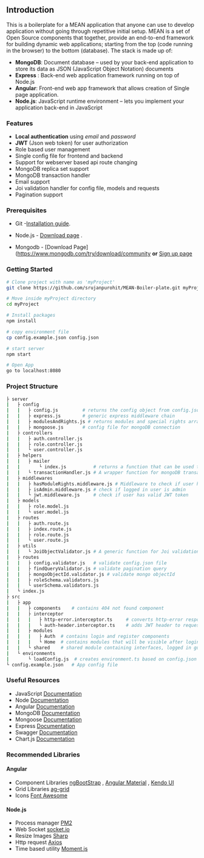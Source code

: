 ## Introduction

This is a boilerplate for a MEAN application that anyone can use to develop
application without going through repetitive initial setup. MEAN is a set of
Open Source components that together, provide an end-to-end framework for
building dynamic web applications; starting from the top (code running in the
browser) to the bottom (database). The stack is made up of:

- **MongoDB**: Document database – used by your back-end application to store
  its data as JSON (JavaScript Object Notation) documents
- **Express** : Back-end web application framework running on top of Node.js
- **Angular**: Front-end web app framework that allows creation of Single page
  application.
- **Node.js**: JavaScript runtime environment – lets you implement your
  application back-end in JavaScript

### Features

- **Local authentication** using _email_ and _password_
- **JWT** (Json web token) for user authorization
- Role based user management
- Single config file for frontend and backend
- Support for webserver based api route changing
- MongoDB replica set support
- MongoDB transaction handler
- Email support
- Joi validation handler for config file, models and requests
- Pagination support

### Prerequisites

- Git -[Installation guide](https://www.linode.com/docs/development/version-control/how-to-install-git-on-linux-mac-and-windows/).

- Node.js - [Download page](https://nodejs.org/en/download/) .

- Mongodb - [Download Page](https://www.mongodb.com/try/download/community
  **or** [Sign up page](https://www.mongodb.com/try)

### Getting Started

```bash
# Clone project with name as 'myProject'
git clone https://github.com/srujanpurohit/MEAN-Boiler-plate.git myProject

# Move inside myProject directory
cd myProject

# Install packages
npm install

# copy environment file
cp config.example.json config.json

# start server
npm start

# Open App
go to localhost:8080
```

### Project Structure

```bash
├ server
|	├ config
|	|	├ config.js			# returns the config object from config.json
|	|	├ express.js		# generic express middleware chain
|	|	├ modulesAndRights.js # returns modules and special rights array
|	|	├ mongoose.js		# config file for mongoDB connection
|	├ controllers
|	|	├ auth.controller.js
|	|	├ role.controller.js
|	|	└ user.controller.js
|	├ helpers
|	|	├ mailer
|	|		└ index.js			# returns a function that can be used to send mail
|	|	└ transactionHandler.js # A wrapper function for mongoDB transaction
|	├ middlewares
|	|	├ hasModuleRights.middleware.js # Middleware to check if user has a particular right
|	|	├ isAdmin.middleware.js # check if logged in user is admin
|	|	└ jwt.middleware.js 	# check if user has valid JWT token
|	├ models
|	|	├ role.model.js
|	|	└ user.model.js
|	├ routes
|	|	├ auth.route.js
|	|	├ index.route.js
|	|	├ role.route.js
|	|	└ user.route.js
|	├ utils
|	|	└ JoiObjectValidator.js # A generic function for Joi validation that throws an error if validation fails
|	├ routes
|	|	├ config.validator.js	# validate config.json file
|	|	├ findQueryValidator.js # validate pagination query
|	|	├ mongoObjectId.validator.js # validate mongo objectId
|	|	├ roleSchema.validators.js
|	|	└ userSchema.validators.js
|	└ index.js
├ src
|	├ app
|	|	├ components 	# contains 404 not found component
|	|	├ interceptor
|	|	|	├ http-error.interceptor.ts		# converts http-error response from backend to normal http-error
|	|	|	└ auth-header.interceptor.ts	# adds JWT header to requests
|	|	├ modules
|	|	|	├ Auth	# contains login and register components
|	|	|	└ Home	# contains modules that will be visible after login
|	|	└ shared 	# shared module containing interfaces, logged in guard, module-rights guard and auth service
|	└ environments
|		└ loadConfig.js  # creates environment.ts based on config.json
└ config.example.json	# App config file
```

### Useful Resources

- JavaScript
  [Documentation](https://developer.mozilla.org/en-US/docs/Web/javascript)
- Node [Documentation](https://nodejs.org/docs/latest-v13.x/api/)
- Angular [Documentation](https://angular.io/docs)
- MongoDB [Documentation](https://docs.mongodb.com/manual/)
- Mongoose [Documentation](https://mongoosejs.com/docs/guide.html)
- Express [Documentation](http://expressjs.com/en/api.html)
- Swagger [Documentation](https://swagger.io/docs/specification/about/)
- Chart.js [Documentation](https://www.chartjs.org/docs/latest/)

### Recommended Libraries

#### Angular

- Component Libraries [ngBootStrap](https://ng-bootstrap.github.io/#/home) ,
  [Angular Material](https://v7.material.angular.io/guide/getting-started) ,
  [Kendo UI](https://www.telerik.com/kendo-angular-ui)
- Grid Libraries [ag-grid](https://www.ag-grid.com/angular-grid/)
- Icons [Font Awesome](https://fontawesome.com/)

#### Node.js

- Process manager [PM2](https://pm2.keymetrics.io/)
- Web Socket [socket.io](https://socket.io/)
- Resize Images [Sharp](https://github.com/lovell/sharp)
- Http request [Axios](https://github.com/axios/axios)
- Time based utility [Moment.js](https://momentjs.com/)
